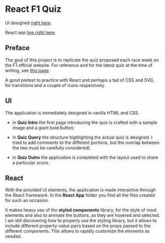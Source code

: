 # React F1 Quiz

UI designed [right here](https://codepen.io/borntofrappe/pen/GLrXPR).

React app [live right here](https://codepen.io/borntofrappe/pen/pBeMzz).

## Preface

The goal of this project is to replicate the quiz proposed each race week on the F1 official website. For reference and for the latest quiz at the time of writing, see [this page](https://www.formula1.com/en/latest/article.quiz-put-your-chinese-grand-prix-knowledge-to-the-test-2019.dUcW90JWJSAw9xhf75LSJ.html).

A good pretext to practice with React and perhaps a tad of CSS and SVG, for transitions and a couple of icons respectively.

## UI

The application is immediately designed in vanilla HTML and CSS.

- in **Quiz Intro** the first page introducing the quiz is crafted with a sample image and a giant bold button;

- in **Quiz Query** the structure highlighting the actual quiz is designed. I tried to add comments to the different portions, but the overlap between the two must be carefully considered).

- in **Quiz Outro** the application is completed with the layout used to share a particular score.

## React

With the provided UI elements, the application is made interactive through the React framework. In the **React App** folder you find all the files created for such an occasion.

It makes heavy use of the **styled components** library, for the style of most elements and also to animate the buttons, as they are hovered and selected. I am still discovering how to properly use the styling library, but it allows to include different property-value pairs based on the props passed to the different components. This allows to rapidly customize the elements as needed.
